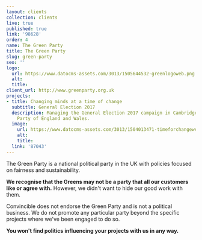 ```yaml
---
layout: clients
collection: clients
live: true
published: true
link: '98628'
order: 4
name: The Green Party
title: The Green Party
slug: green-party
seo: ''
logo:
  url: https://www.datocms-assets.com/3013/1505644532-greenlogoweb.png
  alt: 
  title: 
client_url: http://www.greenparty.org.uk
projects:
- title: Changing minds at a time of change
  subtitle: General Election 2017
  description: Managing the General Election 2017 campaign in Cambridge for the Green
    Party of England and Wales.
  image:
    url: https://www.datocms-assets.com/3013/1504013471-timeforchangeweb.jpg
    alt: 
    title: 
  link: '87043'
---
```


The Green Party is a national political party in the UK with policies focused on fairness and sustainability.

**We recognise that the Greens may not be a party that all our customers like or agree with.** However, we didn't want to hide our good work with them.

Convincible does not endorse the Green Party and is not a political business. We do not promote any particular party beyond the specific projects where we've been engaged to do so.

**You won't find politics influencing your projects with us in any way.**